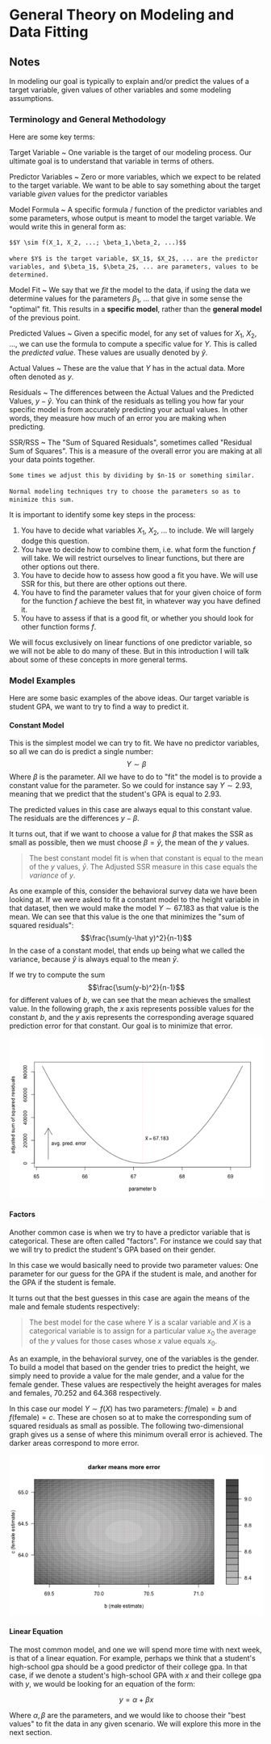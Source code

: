 # General Theory on Modeling and Data Fitting

## Notes

In modeling our goal is typically to explain and/or predict the values of a target variable, given values of other variables and some modeling assumptions.

### Terminology and General Methodology

Here are some key terms:

Target Variable
  ~ One variable is the target of our modeling process. Our ultimate goal is to understand that variable in terms of others.

Predictor Variables
  ~ Zero or more variables, which we expect to be related to the target variable. We want to be able to say something about the target variable *given* values for the predictor variables

Model Formula
  ~ A specific formula / function of the predictor variables and some parameters, whose output is meant to model the target variable. We would write this in general form as:

    $$Y \sim f(X_1, X_2, ...; \beta_1,\beta_2, ...)$$

    where $Y$ is the target variable, $X_1$, $X_2$, ... are the predictor variables, and $\beta_1$, $\beta_2$, ... are parameters, values to be determined.

Model Fit
  ~ We say that we *fit* the model to the data, if using the data we determine values for the parameters $\beta_1$, ... that give in some sense the "optimal" fit. This results in a **specific model**, rather than the **general model** of the previous point.

Predicted Values
  ~ Given a specific model, for any set of values for $X_1$, $X_2$, ..., we can use the formula to compute a specific value for $Y$. This is called the *predicted value*. These values are usually denoted by $\hat y$.

Actual Values
  ~ These are the value that $Y$ has in the actual data. More often denoted as $y$.

Residuals
  ~ The differences between the Actual Values and the Predicted Values, $y - \hat y$. You can think of the residuals as telling you how far your specific model is from accurately predicting your actual values. In other words, they measure how much of an error you are making when predicting.

SSR/RSS
  ~ The "Sum of Squared Residuals", sometimes called "Residual Sum of Squares". This is a measure of the overall error you are making at all your data points together.

    Some times we adjust this by dividing by $n-1$ or something similar.

    Normal modeling techniques try to choose the parameters so as to minimize this sum.

It is important to identify some key steps in the process:

1. You have to decide what variables $X_1$, $X_2$, ... to include. We will largely dodge this question.
2. You have to decide how to combine them, i.e. what form the function $f$ will take. We will restrict ourselves to linear functions, but there are other options out there.
3. You have to decide how to assess how good a fit you have. We will use SSR for this, but there are other options out there.
4. You have to find the parameter values that for your given choice of form for the function $f$ achieve the best fit, in whatever way you have defined it.
5. You have to assess if that is a good fit, or whether you should look for other function forms $f$.

We will focus exclusively on linear functions of one predictor variable, so we will not be able to do many of these. But in this introduction I will talk about some of these concepts in more general terms.

### Model Examples

Here are some basic examples of the above ideas. Our target variable is student GPA, we want to try to find a way to predict it.

#### Constant Model

This is the simplest model we can try to fit. We have no predictor variables, so all we can do is predict a single number:
$$Y \sim \beta$$
Where $\beta$ is the parameter. All we have to do to "fit" the model is to provide a constant value for the parameter. So we could for instance say $Y \sim 2.93$, meaning that we predict that the student's GPA is equal to $2.93$.

The predicted values in this case are always equal to this constant value. The residuals are the differences $y - \beta$.

It turns out, that if we want to choose a value for $\beta$ that makes the SSR as small as possible, then we must choose $\beta = \bar y$, the mean of the $y$ values.

> The best constant model fit is when that constant is equal to the mean of the $y$ values, $\bar y$. The Adjusted SSR measure in this case equals the *variance* of $y$.

As one example of this, consider the behavioral survey data we have been looking at. If we were asked to fit a constant model to the height variable in that dataset, then we would make the model $Y\sim 67.183$ as that value is the mean. We can see that this value is the one that minimizes the "sum of squared residuals":
$$\frac{\sum(y-\hat y)^2}{n-1}$$
In the case of a constant model, that ends up being what we called the variance, because $\hat y$ is always equal to the mean $\bar y$.

If we try to compute the sum $$\frac{\sum(y-b)^2}{n-1}$$ for different values of $b$, we can see that the mean achieves the smallest value. In the following graph, the $x$ axis represents possible values for the constant $b$, and the $y$ axis represents the corresponding average squared prediction error for that constant. Our goal is to minimize that error.

![Prediction error. Constant model](images/minimizingSSR.png "Prediction error in constant model")

#### Factors

Another common case is when we try to have a predictor variable that is categorical. These are often called "factors". For instance we could say that we will try to predict the student's GPA based on their gender.

In this case we would basically need to provide two parameter values: One parameter for our guess for the GPA if the student is male, and another for the GPA if the student is female.

It turns out that the best guesses in this case are again the means of the male and female students respectively:

> The best model for the case where $Y$ is a scalar variable and $X$ is a categorical variable is to assign for a particular value $x_0$ the average of the $y$ values for those cases whose $x$ value equals $x_0$.

As an example, in the behavioral survey, one of the variables is the gender. To build a model that based on the gender tries to predict the height, we simply need to provide a value for the male gender, and a value for the female gender. These values are respectively the height averages for males and females, $70.252$ and $64.368$ respectively.

In this case our model $Y\sim f(X)$ has two parameters: $f(\textrm{male}) = b$ and $f(\textrm{female}) = c$. These are chosen so at to make the corresponding sum of squared residuals as small as possible. The following two-dimensional graph gives us a sense of where this minimum overall error is achieved. The darker areas correspond to more error.

![Prediction error. Factor model](images/minimizingSSRfactor.png "Prediction error in a gender factor model")

#### Linear Equation

The most common model, and one we will spend more time with next week, is that of a linear equation. For example, perhaps we think that a student's high-school gpa should be a good predictor of their college gpa. In that case, if we denote a student's high-school GPA with $x$ and their college gpa with $y$, we would be looking for an equation of the form:

$$y = \alpha + \beta x$$

Where $\alpha,\beta$ are the parameters, and we would like to choose their "best values" to fit the data in any given scenario. We will explore this more in the next section.
